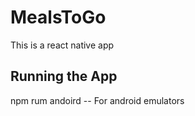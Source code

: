 # MealsToGo

This is a react native app

## Running the App
npm rum andoird -- For android emulators